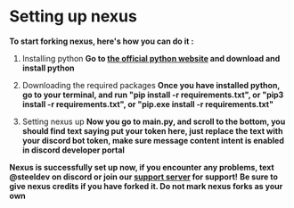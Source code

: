 # Setting up nexus

**To start forking nexus, here's how you can do it :**

1. Installing python
   **Go to [the official python website](https://python.org) and download and install python**
   
2. Downloading the required packages
   **Once you have installed python, go to your terminal, and run "pip install -r requirements.txt", or "pip3 install -r requirements.txt", or "pip.exe install -r requirements.txt"**

3. Setting nexus up
   **Now you go to main.py, and scroll to the bottom, you should find text saying put your token here, just replace the text with your discord bot token, make sure message content intent is enabled in discord developer portal**

**Nexus is successfully set up now, if you encounter any problems, text @steeldev on discord or join our [support server](https://discord.gg/mcdK88yUgF) for support!**
**Be sure to give nexus credits if you have forked it. Do not mark nexus forks as your own**

